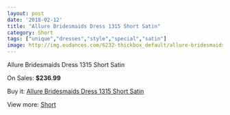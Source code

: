 ```yaml
---
layout: post
date: '2018-02-12'
title: "Allure Bridesmaids Dress 1315 Short Satin"
category: Short
tags: ["unique","dresses","style","special","satin"]
image: http://img.eudances.com/6232-thickbox_default/allure-bridesmaids-dress-1315-short-satin.jpg
---
```

Allure Bridesmaids Dress 1315 Short Satin

On Sales: **$236.99**
<a href="https://www.eudances.com/en/short/2240-allure-bridesmaids-dress-1315-short-satin.html"><amp-img layout="responsive" width="600" height="600" src="//img.eudances.com/6232-thickbox_default/allure-bridesmaids-dress-1315-short-satin.jpg" alt="Allure Bridesmaids Dress 1315 Short Satin 0" /></a>

Buy it: [Allure Bridesmaids Dress 1315 Short Satin](https://www.eudances.com/en/short/2240-allure-bridesmaids-dress-1315-short-satin.html "Allure Bridesmaids Dress 1315 Short Satin")

View more: [Short](https://www.eudances.com/en/25-short "Short")